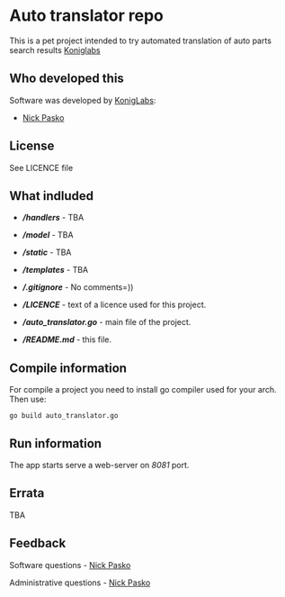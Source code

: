 # Auto translator repo

This is a pet project intended to try automated translation of auto parts search results
[Koniglabs](http://koniglabs,com)

## Who developed this

Software was developed by [KonigLabs](http://koniglabs.com):

* [Nick Pasko](https://github.com/nickpasko)

## License 

See LICENCE file

## What indluded

* ***/handlers*** - TBA

* ***/model*** - TBA

* ***/static*** - TBA

* ***/templates*** - TBA

* ***/.gitignore*** - No comments=))

* ***/LICENCE*** - text of a licence used for this project.

* ***/auto_translator.go*** - main file of the project.

* ***/README.md*** - this file.

## Compile information

For compile a project you need to install go compiler used for your arch. Then use:

```
go build auto_translator.go
```

## Run information

The app starts serve a web-server on *8081* port.

## Errata

TBA

## Feedback

Software questions - [Nick Pasko](https://github.com/nickpasko)

Administrative questions - [Nick Pasko](https://github.com/nickpasko)